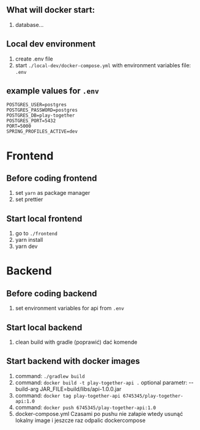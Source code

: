 ## What will docker start:
1. database...

## Local dev environment
1. create .env file
2. start `./local-dev/docker-compose.yml` with environment variables file: `.env`

## example values for `.env`
```
POSTGRES_USER=postgres
POSTGRES_PASSWORD=postgres
POSTGRES_DB=play-together
POSTGRES_PORT=5432
PORT=5000
SPRING_PROFILES_ACTIVE=dev
```

# Frontend
## Before coding frontend
1. set `yarn` as package manager
2. set prettier
   
## Start local frontend
1. go to `./frontend`
2. yarn install
3. yarn dev

# Backend
## Before coding backend
1. set environment variables for api from `.env`
   
## Start local backend
1. clean build with gradle (poprawić) dać komende

## Start backend with docker images
1. command: `./gradlew build`
2. command: `docker build -t play-together-api .`
   optional parametr: --build-arg JAR_FILE=build/libs/api-1.0.0.jar
3. command: `docker tag play-together-api 6745345/play-together-api:1.0`
4. command: `docker push 6745345/play-together-api:1.0`
5. docker-compose.yml
Czasami po pushu nie załapie wtedy usunąć lokalny image i jeszcze raz odpalic dockercompose
